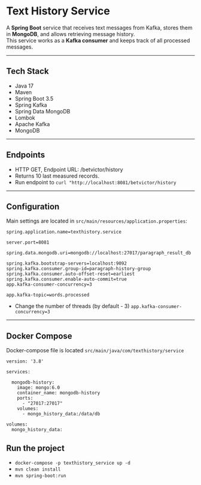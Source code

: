 # Text History Service

A **Spring Boot** service that receives text messages from Kafka, stores them in **MongoDB**, and allows retrieving message history.  
This service works as a **Kafka consumer** and keeps track of all processed messages.

---

## Tech Stack
- Java 17
- Maven
- Spring Boot 3.5
- Spring Kafka
- Spring Data MongoDB
- Lombok
- Apache Kafka
- MongoDB
---

## Endpoints
- HTTP GET, Endpoint URL: /betvictor/history
- Returns 10 last measured records.
- Run endpoint to ```curl "http://localhost:8081/betvictor/history```
---

## Configuration

Main settings are located in `src/main/resources/application.properties`:

```properties
spring.application.name=texthistory.service

server.port=8081

spring.data.mongodb.uri=mongodb://localhost:27017/paragraph_result_db

spring.kafka.bootstrap-servers=localhost:9092
spring.kafka.consumer.group-id=paragraph-history-group
spring.kafka.consumer.auto-offset-reset=earliest
spring.kafka.consumer.enable-auto-commit=true
app.kafka-consumer-concurrency=3

app.kafka-topic=words.processed
```

- Change the number of threads (by default - 3) ```app.kafka-consumer-concurrency=3``` 
---

## Docker Compose
Docker-compose file is located `src/main/java/com/texthistory/service`

```
version: '3.8'

services:

  mongodb-history:
    image: mongo:6.0
    container_name: mongodb-history
    ports:
      - "27017:27017"
    volumes:
      - mongo_history_data:/data/db

volumes:
  mongo_history_data:

```
## Run the project
- ```docker-compose -p texthistory_service up -d```
- ```mvn clean install```
- ```mvn spring-boot:run```
